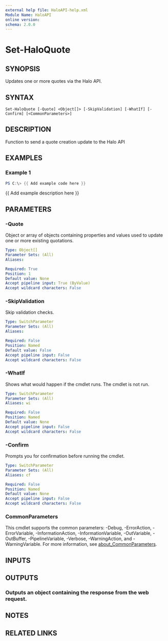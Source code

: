 ```yaml
---
external help file: HaloAPI-help.xml
Module Name: HaloAPI
online version:
schema: 2.0.0
---
```


# Set-HaloQuote

## SYNOPSIS
Updates one or more quotes via the Halo API.

## SYNTAX

```
Set-HaloQuote [-Quote] <Object[]> [-SkipValidation] [-WhatIf] [-Confirm] [<CommonParameters>]
```

## DESCRIPTION
Function to send a quote creation update to the Halo API

## EXAMPLES

### Example 1
```powershell
PS C:\> {{ Add example code here }}
```

{{ Add example description here }}

## PARAMETERS

### -Quote
Object or array of objects containing properties and values used to update one or more existing quotations.

```yaml
Type: Object[]
Parameter Sets: (All)
Aliases:

Required: True
Position: 1
Default value: None
Accept pipeline input: True (ByValue)
Accept wildcard characters: False
```

### -SkipValidation
Skip validation checks.

```yaml
Type: SwitchParameter
Parameter Sets: (All)
Aliases:

Required: False
Position: Named
Default value: False
Accept pipeline input: False
Accept wildcard characters: False
```

### -WhatIf
Shows what would happen if the cmdlet runs.
The cmdlet is not run.

```yaml
Type: SwitchParameter
Parameter Sets: (All)
Aliases: wi

Required: False
Position: Named
Default value: None
Accept pipeline input: False
Accept wildcard characters: False
```

### -Confirm
Prompts you for confirmation before running the cmdlet.

```yaml
Type: SwitchParameter
Parameter Sets: (All)
Aliases: cf

Required: False
Position: Named
Default value: None
Accept pipeline input: False
Accept wildcard characters: False
```

### CommonParameters
This cmdlet supports the common parameters: -Debug, -ErrorAction, -ErrorVariable, -InformationAction, -InformationVariable, -OutVariable, -OutBuffer, -PipelineVariable, -Verbose, -WarningAction, and -WarningVariable. For more information, see [about_CommonParameters](http://go.microsoft.com/fwlink/?LinkID=113216).

## INPUTS

## OUTPUTS

### Outputs an object containing the response from the web request.
## NOTES

## RELATED LINKS
